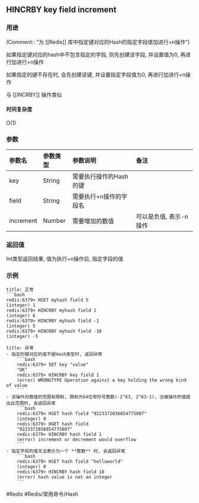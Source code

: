 ## HINCRBY key field increment

### 用途
(Comment:: "为 [[Redis]] 库中指定键对应的Hash的指定字段值加进行+n操作")

如果指定键对应的hash中不包含指定的字段, 则先创建该字段, 并设置值为0, 再进行加进行+n操作

如果指定的键不存在时, 会先创建该键, 并设置指定字段值为0, 再进行加进行+n操作

与 [[INCRBY]] 操作类似

#### 时间复杂度
O(1)

### 参数
|参数名|参数类型|参数说明|备注|
|:-|:-|:-|:-|
|key|String|需要执行操作的Hash的键||
|field|String|需要执行+n操作的字段名||
|increment|Number|需要增加的数值|可以是负值, 表示-n操作|

### 返回值
Int类型返回结果, 值为执行+n操作后, 指定字段的值

### 示例
```ad-info
title: 正常
```bash
redis:6379> HSET myhash field 5
(integer) 1
redis:6379> HINCRBY myhash field 1
(integer) 6
redis:6379> HINCRBY myhash field -1
(integer) 5
redis:6379> HINCRBY myhash field -10
(integer) -5
```

```ad-danger
title: 异常
- 指定的键对应的值不是Hash类型时, 返回异常
	```bash
	redis:6379> SET key "value"
	"OK"
	redis:6379> HINCRBY key field 1
	(error) WRONGTYPE Operation against a key holding the wrong kind of value
	```
- 该操作对数值的范围有限制, 限制为64位带符号整数(-2^63, 2^63-1), 当被操作的值超出此范围时, 会返回异常
	```bash
	redis:6379> HSET hash field "9223372036854775807"
	(integer) 0
	redis:6379> HGET hash field
	"9223372036854775807"
	redis:6379> HINCRBY hash field 1
	(error) increment or decrement would overflow
	```
- 指定字段的值无法表示为一个 **整数** 时, 会返回异常
	```bash
	redis:6379> HSET hash field "helloworld"
	(integer) 0
	redis:6379> HINCRBY hash field 10
	(error) hash value is not an integer
	```
```

#Redis #Redis/常用命令/Hash 